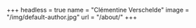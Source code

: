 +++
headless = true
name = "Clémentine Verschelde"
image = "/img/default-author.jpg"
url = "/about/"
+++
